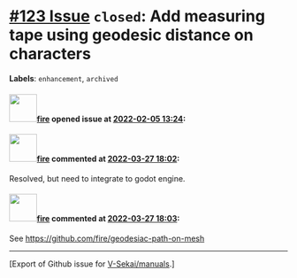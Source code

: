 # [\#123 Issue](https://github.com/V-Sekai/manuals/issues/123) `closed`: Add measuring tape using geodesic distance on characters
**Labels**: `enhancement`, `archived`


#### <img src="https://avatars.githubusercontent.com/u/32321?u=c2e06a3d2b49a467aa907e54aa259516440267cc&v=4" width="50">[fire](https://github.com/fire) opened issue at [2022-02-05 13:24](https://github.com/V-Sekai/manuals/issues/123):



#### <img src="https://avatars.githubusercontent.com/u/32321?u=c2e06a3d2b49a467aa907e54aa259516440267cc&v=4" width="50">[fire](https://github.com/fire) commented at [2022-03-27 18:02](https://github.com/V-Sekai/manuals/issues/123#issuecomment-1079985278):

Resolved, but need to integrate to godot engine.

#### <img src="https://avatars.githubusercontent.com/u/32321?u=c2e06a3d2b49a467aa907e54aa259516440267cc&v=4" width="50">[fire](https://github.com/fire) commented at [2022-03-27 18:03](https://github.com/V-Sekai/manuals/issues/123#issuecomment-1079985526):

See https://github.com/fire/geodesiac-path-on-mesh


-------------------------------------------------------------------------------



[Export of Github issue for [V-Sekai/manuals](https://github.com/V-Sekai/manuals).]
